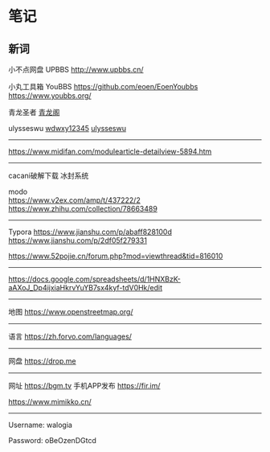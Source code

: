 # 笔记

## 新词

小不点网盘 UPBBS
http://www.upbbs.cn/

小丸工具箱  YouBBS
https://github.com/eoen/EoenYoubbs
https://www.youbbs.org/

青龙圣者
[青龙阁](https://qinglong.ctfile.com/ )

ulysseswu
[wdwxy12345](http://tieba.baidu.com/home/main?un=wdwxy12345&ie=utf-8&id=e02177647778793132333435d403?t=1419332983&fr=pb&red_tag=j0159601188 )
[ulysseswu](http://ulysseswu.tk/ )

---

https://www.midifan.com/modulearticle-detailview-5894.htm

---

cacani破解下载
冰封系统  

modo  
https://www.v2ex.com/amp/t/437222/2
https://www.zhihu.com/collection/78663489

---
Typora
https://www.jianshu.com/p/abaff828100d
https://www.jianshu.com/p/2df05f279331


https://www.52pojie.cn/forum.php?mod=viewthread&tid=816010

---
https://docs.google.com/spreadsheets/d/1HNXBzK-aAXoJ_Dp4ijxiaHkrvYuYB7sx4kyf-tdV0Hk/edit

---
地图
https://www.openstreetmap.org/

---
语言
https://zh.forvo.com/languages/

---
网盘
https://drop.me

---
网址
https://bgm.tv
手机APP发布  https://fir.im/

https://www.mimikko.cn/


---
Username: walogia

Password: oBeOzenDGtcd
